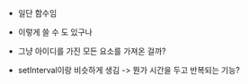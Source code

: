 
<!-- ? 1. consoleText가 뭘까? -->
  - 일단 함수임
  
<!-- ? 2. if문인데 중괄호가 없다!!! --> 
  - 이렇게 쓸 수 도 있구나
  
<!-- ? 3. document.getElementById()까지는 알겠는데 왜 () 안에 "id"가 아니라 i가 들어갈까? -->
  - 그냥 아이디를 가진 모든 요소를 가져온 걸까?

<!-- ? 4. .innerHTML 이 뭐하는 놈일까?-->
  
<!-- ? 5. 이 script에는 words라는 변수가 선언이 안되어 있는데 자꾸 words의 배열을 가져다 쓰네? -->

<!-- ? 6. setTimeout 이라는 함수가 뭘까?-->
  - setInterval이랑 비슷하게 생김 -> 뭔가 시간을 두고 반복되는 기능? 

<!-- ? 7. .push 라는 함수가 새로운 요소를 배열의 긑에 추가하는 거면 새로운 요소를 배열의 처음에 추가하는 함수도 있을까? -->

<!-- ? 8. +=라는 연산자를 책에서 봤는데 +=랑 =+랑 다르댔음 
todo 어떻게? -->

